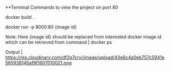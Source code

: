 **Terminal Commands to view the  project on port 80


docker build .


docker run -p 8000:80 {image id}

Note: Here {image id} should be replaced from interested docker image id which can be retrieved from command | docker ps
  
  
  Output | https://res.cloudinary.com/df2q7cryi/image/upload/43e6c4a0eb757c5941e565938145af9f1607010021.png
